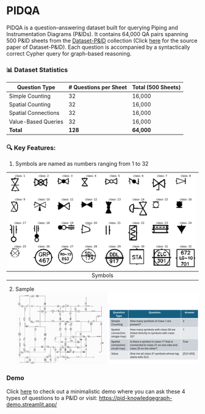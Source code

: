 # PIDQA

PIDQA is a question–answering dataset built for querying Piping and Instrumentation Diagrams (P&IDs). It contains 64,000 QA pairs spanning 500 P&ID sheets from the [Dataset-P&ID](https://drive.google.com/drive/u/1/folders/1gMm_YKBZtXB3qUKUpI-LF1HE_MgzwfeR) collection (Click [here](https://arxiv.org/pdf/2109.03794) for the source paper of Dataset-P&ID). Each question is accompanied by a syntactically correct Cypher query for graph-based reasoning.

### 📊 Dataset Statistics

| Question Type         | # Questions per Sheet | Total (500 Sheets) |
|-----------------------|-----------------------|--------------------|
| Simple Counting       | 32                    | 16,000             |
| Spatial Counting      | 32                    | 16,000             |
| Spatial Connections   | 32                    | 16,000             |
| Value-Based Queries   | 32                    | 16,000             |
| **Total**             | **128**               | **64,000**         |


### 🔍 Key Features:
1. Symbols are named as numbers ranging from 1 to 32

| <img src="https://github.com/mgupta70/PID-KnowledgeGraph-demo/blob/main/media/one_shot_symbols.png" width="500"/> |
|:--:|
| Symbols |

2. Sample
![sample](https://github.com/mgupta70/PID-KnowledgeGraph-demo/blob/main/media/1_Pid_question.png)

### Demo
Click [here](https://pid-knowledgegraph-demo.streamlit.app/) to check out a minimalistic demo where you can ask these 4 types of questions to a P&ID or visit: https://pid-knowledgegraph-demo.streamlit.app/




